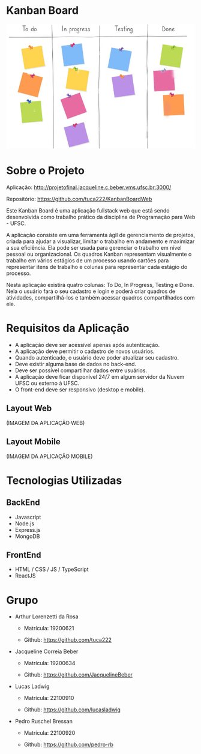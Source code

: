 # Kanban Board

![Kanban Board](https://github.com/tuca222/KanbanBoardWeb/blob/main/board.jpg)

# Sobre o Projeto
 
 Aplicação: http://projetofinal.jacqueline.c.beber.vms.ufsc.br:3000/
 
 Repositório: https://github.com/tuca222/KanbanBoardWeb

Este Kanban Board é uma aplicação fullstack web que está sendo desenvolvida como trabalho prático da disciplina de Programação para Web - UFSC.

A aplicação consiste em uma ferramenta ágil de gerenciamento de projetos, criada para ajudar a visualizar, limitar o trabalho em andamento e maximizar a sua eficiência. Ela pode ser usada para gerenciar o trabalho em nível pessoal ou organizacional. Os quadros Kanban representam visualmente o trabalho em vários estágios de um processo usando cartões para representar itens de trabalho e colunas para representar cada estágio do processo. 

Nesta aplicação existirá quatro colunas: To Do, In Progress, Testing e Done. Nela o usuário fará o seu cadastro e login e poderá criar quadros de atividades, compartilhá-los e também acessar quadros compartilhados com ele.

# Requisitos da Aplicação
 - A aplicação deve ser acessível apenas após autenticação.
 - A aplicação deve permitir o cadastro de novos usuários.
 - Quando autenticado, o usuário deve poder atualizar seu cadastro.
 - Deve existir alguma base de dados no back-end.
 - Deve ser possível compartilhar dados entre usuários.
 - A aplicação deve ficar disponível 24/7 em algum servidor da Nuvem UFSC ou externo à UFSC.
 - O front-end deve ser responsivo (desktop e mobile).

## Layout Web

 (IMAGEM DA APLICAÇÃO WEB)

## Layout Mobile

 (IMAGEM DA APLICAÇÃO MOBILE)

# Tecnologias Utilizadas
## BackEnd
- Javascript
- Node.js
- Express.js
- MongoDB

## FrontEnd
- HTML / CSS / JS / TypeScript
- ReactJS

# Grupo

- Arthur Lorenzetti da Rosa

    - Matrícula: 19200621

    - Github: https://github.com/tuca222
- Jacqueline Correia Beber

    - Matrícula: 19200634

    - Github: https://github.com/JacquelineBeber
- Lucas Ladwig

    - Matrícula: 22100910

    - Github: https://github.com/lucasladwig
- Pedro Ruschel Bressan

    - Matrícula: 22100920

    - Github: https://github.com/pedro-rb
